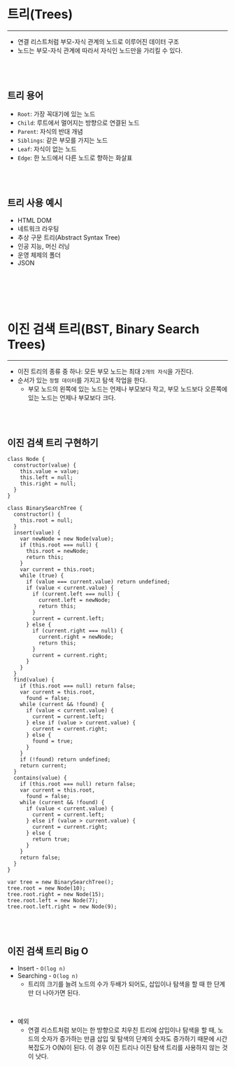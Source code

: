 # 트리(Trees)

---

- 연결 리스트처럼 부모-자식 관계의 노드로 이루어진 데이터 구조
- 노드는 부모-자식 관계에 따라서 자식인 노드만을 가리킬 수 있다.

<br /><br />

## 트리 용어

- `Root`: 가장 꼭대기에 있는 노드
- `Child`: 루트에서 멀어지는 방향으로 연결된 노드
- `Parent`: 자식의 반대 개념
- `Siblings`: 같은 부모를 가지는 노드
- `Leaf`: 자식이 없는 노드
- `Edge`: 한 노드에서 다른 노드로 향하는 화살표

<br /><br />

## 트리 사용 예시

- HTML DOM
- 네트워크 라우팅
- 추상 구문 트리(Abstract Syntax Tree)
- 인공 지능, 머신 러닝
- 운영 체제의 폴더
- JSON

<br /><br /><br /><br />

# 이진 검색 트리(BST, Binary Search Trees)

---

- 이진 트리의 종류 중 하나: 모든 부모 노드는 최대 `2개의 자식`을 가진다.
- 순서가 있는 `정렬 데이터`를 가지고 탐색 작업을 한다.
  - 부모 노드의 왼쪽에 있는 노드는 언제나 부모보다 작고,
    부모 노드보다 오른쪽에 있는 노드는 언제나 부모보다 크다.

<br /><br />

## 이진 검색 트리 구현하기

```tsx
class Node {
  constructor(value) {
    this.value = value;
    this.left = null;
    this.right = null;
  }
}

class BinarySearchTree {
  constructor() {
    this.root = null;
  }
  insert(value) {
    var newNode = new Node(value);
    if (this.root === null) {
      this.root = newNode;
      return this;
    }
    var current = this.root;
    while (true) {
      if (value === current.value) return undefined;
      if (value < current.value) {
        if (current.left === null) {
          current.left = newNode;
          return this;
        }
        current = current.left;
      } else {
        if (current.right === null) {
          current.right = newNode;
          return this;
        }
        current = current.right;
      }
    }
  }
  find(value) {
    if (this.root === null) return false;
    var current = this.root,
      found = false;
    while (current && !found) {
      if (value < current.value) {
        current = current.left;
      } else if (value > current.value) {
        current = current.right;
      } else {
        found = true;
      }
    }
    if (!found) return undefined;
    return current;
  }
  contains(value) {
    if (this.root === null) return false;
    var current = this.root,
      found = false;
    while (current && !found) {
      if (value < current.value) {
        current = current.left;
      } else if (value > current.value) {
        current = current.right;
      } else {
        return true;
      }
    }
    return false;
  }
}

var tree = new BinarySearchTree();
tree.root = new Node(10);
tree.root.right = new Node(15);
tree.root.left = new Node(7);
tree.root.left.right = new Node(9);
```

<br /><br />

## 이진 검색 트리 Big O

- Insert - `O(log n)`
- Searching - `O(log n)`
  - 트리의 크기를 늘려 노드의 수가 두배가 되어도, 삽입이나 탐색을 할 때 한 단계만 더 나아가면 된다.

<br />

- 예외 <br />
  - 연결 리스트처럼 보이는 한 방향으로 치우친 트리에 삽입이나 탐색을 할 때, 노드의 숫자가 증가하는 만큼 삽입 및 탐색의 단계의 숫자도 증가하기 때문에 시간 복잡도가 O(N)이 된다. 이 경우 이진 트리나 이진 탐색 트리를 사용하지 않는 것이 낫다.
